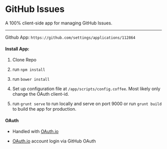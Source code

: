 # GitHub Issues

A 100% client-side app for managing GitHub Issues.

---

Github App: `https://github.com/settings/applications/112864`


#### Install App:

1. Clone Repo

2. run `npm install`

3. run `bower install`

4. Set up configuration file at `/app/scripts/config.coffee`. Most likely only change the OAuth client-id.

5. run `grunt serve` to run locally and serve on port 9000 or run `grunt build` to build the app for production.


#### OAuth

- Handled with [OAuth.io](http://oauth.io/)

- [OAuth.io](http://oauth.io/) account login via GitHub OAuth

